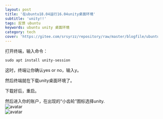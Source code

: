 ```yaml
---
layout: post
title: '在ubuntu18.04运行16.04unity桌面环境'
subtitle: 'unity!!'
tags: 反馈 ubuntu
keywords: ubuntu unity 桌面环境
category: tech
cover: 'https://gitee.com/srsyrzz/repository/raw/master/blogfile/ubuntu18.04-16.04/cover.gnomeatunity.png'
---
```


打开终端，输入命令：

```css
sudo apt install unity-session
```
这时，终端让你确认yes or no，输入y。  
  
然后终端就在下载unity桌面环境了。  
  
下载好后，重启。  
  
然后进入你的账户，在出现的“小齿轮”图标选择unity.  
![avatar](https://imgsa.baidu.com/exp/w=480/sign=4021049fc08065387beaa51ba7dca115/9c16fdfaaf51f3de67bd38b59eeef01f3b2979d0.jpg)  
![avatar](https://gitee.com/srsyrzz/repository/raw/master/blogfile/ubuntu18.04-16.04/f024cf2dbe03482d9467a7a7341f7a34.png)

